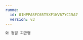 ```yaml
---
runme:
  id: 01HPPASFC65T5XF1WV67YC15A7
  version: v3
---
```


```sh {"id":"01HPPASSXF30YRYCMXSCEEMCF8"}
와 정말 피곤행
```